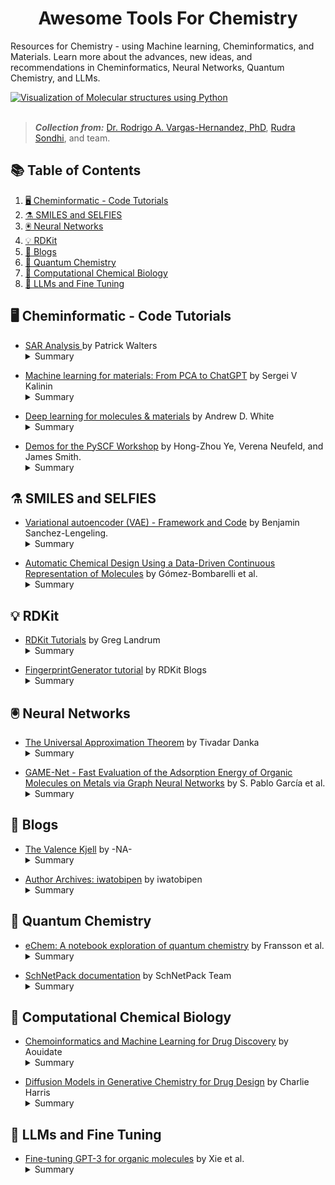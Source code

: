 <h1 align="center">
  Awesome Tools For Chemistry 
</h1>


Resources for Chemistry - using Machine learning, Cheminformatics, and Materials. Learn more about the advances, new ideas, and recommendations in Cheminformatics, Neural Networks, Quantum Chemistry, and LLMs.


<a href="https://github.com/janosh/tikz/tree/main/assets/normalizing-flow](https://github.com/RodrigoAVargasHdz/CHEM-4PB3">
   <picture>
      <source media="(prefers-color-scheme: dark)"">
      <img alt=" Visualization of Molecular structures using Python" src="https://iwatobipen.files.wordpress.com/2023/09/image.png">
   </picture>
</a>

<br>
<br>

> **_Collection from:_**  [Dr. Rodrigo A. Vargas-Hernandez, PhD](https://www.linkedin.com/in/rodrigo-a-vargas-hernandez-591368141/?originalSubdomain=ca), [Rudra Sondhi](https://www.linkedin.com/in/rudra-sondhi/), and team. <br>


## 📚 Table of Contents
1. [🖥️ Cheminformatic - Code Tutorials](#-cheminformatic---code-tutorials)
1. [⚗️ SMILES and SELFIES](#-smiles-and-selfies)
1. [🖲️ Neural Networks](#-neural-networks)
1. [💡 RDKit](#-RDKit)
1. [📄 Blogs](#-blogs)
1. [🧪 Quantum Chemistry](#-quantum-chemistry)
1. [🧬 Computational Chemical Biology](#-computational-chemical-biology)
1. [📓 LLMs and Fine Tuning](#-llms-and-fine-tuning)

## 🖥️ Cheminformatic - Code Tutorials

- [SAR Analysis ](https://twitter.com/wpwalters/status/1706315441973387465?s=12&t=EUIAqM_xR5pqivbEIKnehA) by Patrick Walters <br>
  <details>
  <summary>Summary</summary>
  Two new Jupyter notebooks on Matched Molecular Pairs and Matched Molecular Series have been added to enrich the SAR (Structure-Activity Relationship) Analysis educational resource.
</details>

- [Machine learning for materials: From PCA to ChatGPT](https://github.com/SergeiVKalinin/MSE_Fall2023) by Sergei V Kalinin<br>
  <details>
  <summary>Summary</summary>
  A course on Machine Learning in Materials Science, covering topics from basic ML (Machine Learning) methods to real-world applications in materials and process optimization.
</details>

- [Deep learning for molecules & materials](https://dmol.pub/index.html) by Andrew D. White <br>
  <details>
  <summary>Summary</summary>
  A resource that delves into the integration of deep learning techniques with chemistry and materials science, featuring practical examples and foundational machine learning concepts.
</details>

- [Demos for the PySCF Workshop](https://github.com/jamesETsmith/2022_simons_collab_pyscf_workshop) by Hong-Zhou Ye, Verena Neufeld, and James Smith. <br>
  <details>
  <summary>Summary</summary>
  These demos are part of the materials for the PySCF workshop on June 17-19th, 2022, which is part of the 2022 Many Electron Collaboration Summer School.
</details>


## ⚗️ SMILES and SELFIES
- [Variational autoencoder (VAE) - Framework and Code](https://github.com/aspuru-guzik-group/chemical_vae/tree/main) by Benjamin Sanchez-Lengeling. <br>
  <details>
  <summary>Summary</summary>
  The repository outlines a variational autoencoder (VAE) for molecular SMILES. Enabling joint property prediction to optimize latent space, using the ZINC dataset.
</details>

- [Automatic Chemical Design Using a Data-Driven Continuous Representation of Molecules](https://pubs.acs.org/doi/full/10.1021/acscentsci.7b00572) by Gómez-Bombarelli et al. <br>
  <details>
  <summary>Summary</summary>
  The authors report a deep neural network-based method for converting discrete molecular representations to a continuous vector space, enabling efficient compound optimization.
</details>



## 💡 RDKit

- [RDKit Tutorials](https://github.com/rdkit/rdkit-tutorials) by Greg Landrum <br>
  <details>
  <summary>Summary</summary>
  This initiative provides a series of instructional tutorials centred on the RDKit software library, and each tutorial is validated against the latest version of RDKit using the Travis Continuous Integration (CI) platform.
</details>

- [FingerprintGenerator tutorial](https://greglandrum.github.io/rdkit-blog/posts/2023-01-18-fingerprint-generator-tutorial.html) by RDKit Blogs <br>
  <details>
  <summary>Summary</summary>
  The blog post discusses the enhancement of RDKit's fingerprinting algorithms through the introduction of a new API in 2018, aiming to standardize the interface and contribute to future documentation.
</details>


## 🖲️ Neural Networks

- [The Universal Approximation Theorem](https://twitter.com/tivadardanka/status/1701906107965530457?s=12&t=EUIAqM_xR5pqivbEIKnehA) by Tivadar Danka <br>
  <details>
  <summary>Summary</summary>
  The text explores the effectiveness of neural networks, attributing their success to their architecture, adaptability, and learning algorithms across various fields.
</details>

- [GAME-Net - Fast Evaluation of the Adsorption Energy of Organic Molecules on Metals via Graph Neural Networks](http://game-net.iochem-bd.org/index.html) by S. Pablo García et al. <br>
  <details>
  <summary>Summary</summary>
  The GAME-Net platform provides rapid evaluation of the adsorption energy of organic molecules on metals via Graph Neural Networks, aimed at advancing surface chemistry research.
</details>



## 📄 Blogs

- [The Valence Kjell](https://www.valencekjell.com/) by -NA- <br>
  <details>
  <summary>Summary</summary>
  A platform that explores the intersections of cheminformatics, machine learning, and quantum chemistry, covering areas such as prediction intervals, molecular visualization, and chiral information.
</details>


- [Author Archives: iwatobipen](https://iwatobipen.wordpress.com/author/iwatobipen/) by iwatobipen <br>
  <details>
  <summary>Summary</summary>
  A blog that delves into various aspects of chemoinformatics and machine learning, discussing topics like Knime node development, RDKit, and molecular dynamics.
</details>


## 🧪 Quantum Chemistry

- [eChem: A notebook exploration of quantum chemistry](https://chemrxiv.org/engage/chemrxiv/article-details/62d1764827b1e447bb3c47b1) by Fransson et al. <br>
  <details>
  <summary>Summary</summary>
  The eChem project focuses on the underlying theory of computational chemistry, including molecular modelling and visualization, as well as workflows for simulating embedded molecular systems.
</details>

- [SchNetPack documentation](https://schnetpack.readthedocs.io/en/stable/index.html) by SchNetPack Team <br>
  <details>
  <summary>Summary</summary>
  SchNetPack is a toolbox for the development and application of deep neural networks to the prediction of potential energy surfaces and other quantum-chemical properties of molecules and materials.
</details>

## 🧬 Computational Chemical Biology
- [Chemoinformatics and Machine Learning for Drug Discovery](https://github.com/Aouidate/Chemoinformatics-tutos/tree/master) by Aouidate <br>
  <details>
  <summary>Summary</summary>
  A compilation of tutorials on chemoinformatics and machine learning for drug discovery, featuring hands-on Jupyter notebooks.
</details>

- [Diffusion Models in Generative Chemistry for Drug Design](https://medium.com/@cch57/exploring-the-promise-of-generative-models-in-chemistry-an-introduction-to-diffusion-models-31530e9d1dcb) by Charlie Harris <br>
  <details>
  <summary>Summary</summary>
  The article offers a technical overview of recent advancements in generative models for small molecule drug design, specifically through diffusion models, aiming to bridge the gap between AI trends and Biochemistry.
</details>

## 📓 LLMs and Fine Tuning

- [Fine-tuning GPT-3 for organic molecules](https://chemrxiv.org/engage/chemrxiv/article-details/64e4dba0dd1a73847f4dc904) by Xie et al. <br>
  <details>
  <summary>Summary</summary>
  The study evaluates the effectiveness of fine-tuning GPT-3 for predicting electronic and functional properties of organic molecules, focusing on the model's resilience to information loss and noise.
</details>











